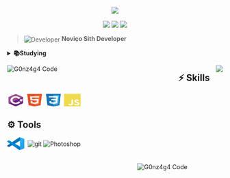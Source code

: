 <p align=center><img src="https://readme-typing-svg.herokuapp.com/?font=Press+Start+2P&pause=1000&color=B4061B&width=435&lines=Olá+pessoal!+👋;Eu+sou+Ediclei+Gonzaga!;ou+G0nz4g4;Prazer+em+conhece-los!;🤙🔥&center=true&size=19"></p>

<p align=center><a href="https://instagram.com/junior98ed/" alt="Instagram"><img src="https://i.imgur.com/7BeZcYO.png" width="32px"/></a>  <a href="https://www.linkedin.com/in/ediclei-gonzaga/" alt="Linkedin"><img src="https://i.imgur.com/dZp5OcL.png" width="32px"/></a>  <a href="mailto:gonzaga98ed@gmail.com" alt="Gmail"><img src="https://i.imgur.com/GQYGEs7.png" width="32px"/></a></p>

> <img align="center" alt="Developer" height="20" width="20" src="https://i.imgur.com/1bJrv0A.png"> **Noviço Sith Developer** 

<details>
  <summary> <b>📚Studying</b></summary> <br>
  <img height="120px" src="https://github-readme-stats.vercel.app/api/top-langs/?username=G0nz4g4&layout=compact&langs_count=7&hide_border=true&theme=default&title_color=B4061B&text_color=878787&icon_color=58a6fe&cache_seconds=1800&bg_color=00000000" align="right"/>
- 📗 C# <br>
- 📙 HTML <br>
- 📘 CSS <br>
- 📒 JavaScripit 
</details>


<a href="https://github.com/g0nz4g4"><img align="left" src="https://i.imgur.com/vTkDsQc.gif" min-width="400px" max-width="400px" width="400px" alt="G0nz4g4 Code"><img align="right" height="150px" src="https://github-readme-stats.vercel.app/api?username=g0nz4g4&show_icons=true&hide_border=true&count_private=true&bg_color=00000000&title_color=B4061B&text_color=878787&icon_color=B4061B&cache_seconds=1800"/></a>

## ⚡ Skills    

  <img align="center" alt="Csharp" height="30" width="40" src="https://raw.githubusercontent.com/devicons/devicon/master/icons/csharp/csharp-original.svg"> <img align="center" alt="HTML" height="30" width="40" src="https://raw.githubusercontent.com/devicons/devicon/master/icons/html5/html5-original.svg"> <img align="center" alt="CSS" height="30" width="40" src="https://raw.githubusercontent.com/devicons/devicon/master/icons/css3/css3-original.svg"> <img align="center" alt="Js" height="30" width="40" src="https://raw.githubusercontent.com/devicons/devicon/master/icons/javascript/javascript-plain.svg">
 
## ⚙ Tools

  <img align="center" alt="vs-code" height="30" width="40" src="https://github.com/devicons/devicon/blob/master/icons/vscode/vscode-original.svg"> <img align="center" alt="vs" height="0" width="0" src="https://github.com/devicons/devicon/blob/master/icons/visualstudio/visualstudio-plain.svg"> <img align="center" alt="git" height="30" width="40" src="https://raw.githubusercontent.com/jmnote/z-icons/master/svg/git.svg"> <img align="center" alt="Photoshop" height="30" width="30" src="https://www.freeiconspng.com/thumbs/adobe-photoshop-icon/gradient-adobe-photoshop-icon-2.png">
 
<br><img src="https://i.imgur.com/e5Cgkvi.gif" width="200px" align="right" alt="G0nz4g4 Code"><br>
